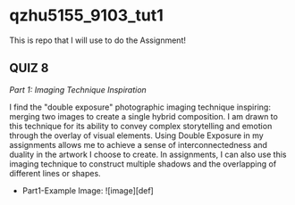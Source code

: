 # qzhu5155_9103_tut1

This is repo that I will use to do the Assignment!

## QUIZ 8

*Part 1: Imaging Technique Inspiration*

I find the "double exposure" photographic imaging technique inspiring: merging two images to create a single hybrid composition. I am drawn to this technique for its ability to convey complex storytelling and emotion through the overlay of visual elements. Using Double Exposure in my assignments allows me to achieve a sense of interconnectedness and duality in the artwork I choose to create. In assignments, I can also use this imaging technique to construct multiple shadows and the overlapping of different lines or shapes.

- Part1-Example Image:
![image][def]